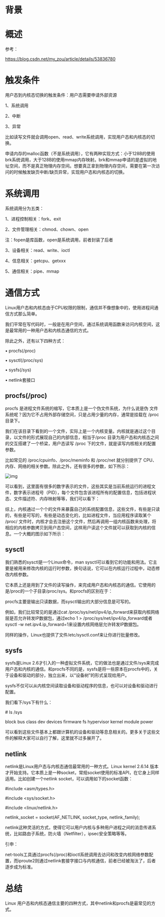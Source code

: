 # 背景

 

# 概述

参考：

https://blog.csdn.net/my_zou/article/details/53836780

 

# 触发条件

用户态到内核态切换的触发条件：用户态需要申请外部资源

1、系统调用

2、中断

3、异常

比如读写文件就会调用open、read、write系统调用，实现用户态和内核态的切换。

申请内存的malloc函数（不是系统调用），它有两种实现方式：小于128B的使用brk系统调用，大于128B的使用mmap内存映射。brk和mmap申请的是虚拟的地址空间，而不是真正物理内存空间。想要真正拿到物理内存空间，需要在第一次访问的时候触发缺页中断/缺页异常，实现用户态和内核态的切换。

 

# 系统调用

系统调用分为五类：

1、进程控制相关：fork、exit

2、文件管理相关：chmod、chown、open

注：fopen是库函数，open是系统调用，前者封装了后者

3、设备相关：read、write、ioctl

4、信息相关：getcpu、getxxx

5、通信相关：pipe、mmap

 

# 通信方式

Linux用户态和内核态由于CPU权限的限制，通信并不像想象中的，使用进程间通信方式那么简单。

我们平常在写代码时，一般是在用户空间，通过系统调用函数来访问内核空间，这是最常用的一种用户态和内核态通信的方式。

除此之外，还有以下四种方式：

• procfs(/proc)

• sysctl(/proc/sys)

• sysfs(/sys)

• netlink套接口

 

## **procfs(/proc)**

procfs 是进程文件系统的缩写，它本质上是一个伪文件系统，为什么说是伪 文件系统呢？因为它不占用外部存储空间，只是占用少量的内存，通常是挂载在 /proc 目录下。

我们在该目录下看到的一个文件，实际上是一个内核变量。内核就是通过这个目录，以文件的形式展现自己的内部信息，相当于/proc 目录为用户态和内核态之间的交互搭建了一个桥梁，用户态读写 /proc 下的文件，就是读写内核相关的配置参数。

比如常见的 /proc/cpuinfo、/proc/meminfo 和 /proc/net 就分别提供了 CPU、内存、网络的相关参数。除此之外，还有很多的参数，如下所示：

![img](file:///C:\Users\大力\AppData\Local\Temp\ksohtml\wps9EBF.tmp.jpg) 

可以看到，这里面有很多的数字表示的文件，这些其实是当前系统运行的进程文件，数字表示进程号（PID），每个文件包含该进程所有的配置信息，包括进程状态、文件描述符、内存映射等等，我们可以看下：

 

综上，内核通过一个个的文件来暴露自己的系统配置信息，这些文件，有些是只读的，有些是可写的，有些是动态变化的，比如进程文件，当应用程序读取某个 /proc/ 文件时，内核才会去注册这个文件，然后再调用一组内核函数来处理，将相应的内核参数拷贝到用户态空间，这样用户读这个文件就可以获取到内核的信息。一个大概的图示如下所示：

 

## **sysctl**

我们熟悉的sysctl是一个Linux命令，man sysctl可以看到它的功能和用法。它主要是被用来修改内核的运行时参数，换句话说，它可以在内核运行过程中，动态修改内核参数。

它本质上还是用到了文件的读写操作，来完成用户态和内核态的通信。它使用的是/proc的一个子目录/proc/sys。和procfs的区别在于：

procfs主要是输出只读数据，而sysctl输出的大部分信息是可写的。

例如，我们比较常见的是通过cat /proc/sys/net/ipv4/ip_forward来获取内核网络层是否允许转发IP数据包，通过echo 1 > /proc/sys/net/ipv4/ip_forward或者 sysctl -w net.ipv4.ip_forward=1来设置内核网络层允许转发IP数据包。

同样的操作，Linux也提供了文件/etc/sysctl.conf来让你进行批量修改。

 

## **sysfs**

sysfs是Linux 2.6才引入的一种虚拟文件系统，它的做法也是通过文件/sys来完成用户态和内核的通信。和procfs不同的是，sysfs是将一些原本在procfs中的，关于设备和驱动的部分，独立出来，以“设备树”的形式呈现给用户。

sysfs不仅可以从内核空间读取设备和驱动程序的信息，也可以对设备和驱动进行配置。

我们看下/sys下有什么：

\# ls /sys

block  bus  class  dev  devices  firmware  fs  hypervisor  kernel  module  power

可以看到这些文件基本上都跟计算机的设备和驱动等息息相关的。更多关于这些文件的解释大家可以自行了解，这里就不过多展开了。

 

## **netlink**

netlink是Linux用户态与内核态通信最常用的一种方式。Linux kernel 2.6.14 版本才开始支持。它本质上是一种socket，常规socket使用的标准API，在它身上同样适用。比如创建一个netlink socket，可以调用如下的socket函数：

\#include <asm/types.h>

\#include <sys/socket.h>

\#include <linux/netlink.h>

netlink_socket = socket(AF_NETLINK, socket_type, netlink_family);

netlink这种灵活的方式，使得它可以用户内核与多种用户进程之间的消息传递系统，比如路由子系统，防火墙（Netfilter），ipsec安全策略等等。

 

引申：

net-tools工具通过procfs(/proc)和ioctl系统调用去访问和改变内核网络参数配置，而iproute2则通过netlink套接字接口与内核通信，前者已经被淘汰了，后者逐步成为标准。

 

# 总结

Linux 用户态和内核态通信主要的四种方式，其中netlink和procfs是最常见的方式。